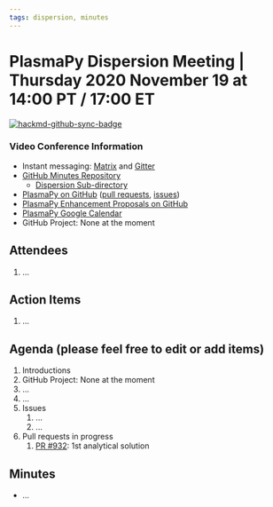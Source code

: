 ```yaml
---
tags: dispersion, minutes
---
```


# PlasmaPy Dispersion Meeting | Thursday 2020 November 19 at 14:00 PT / 17:00 ET

[![hackmd-github-sync-badge](https://hackmd.io/XDImSQ8iTsOxvtrGzHFexw/badge)](https://hackmd.io/XDImSQ8iTsOxvtrGzHFexw)


### Video Conference Information
* Instant messaging: [Matrix](https://element.im/app/#/room/#plasmapy:openastronomy.org) and [Gitter](https://gitter.im/PlasmaPy/Lobby)
* [GitHub Minutes Repository](https://github.com/PlasmaPy/plasmapy-meeting-notes)
    * [Dispersion Sub-directory](https://github.com/PlasmaPy/plasmapy-meeting-notes/tree/master/dispersion_2020-present)
* [PlasmaPy on GitHub](https://github.com/PlasmaPy/plasmapy) ([pull requests](https://github.com/PlasmaPy/plasmapy/pulls), [issues](https://github.com/PlasmaPy/plasmapy/issues))
* [PlasmaPy Enhancement Proposals on GitHub](https://github.com/PlasmaPy/PlasmaPy-PLEPs)
* [PlasmaPy Google Calendar](https://calendar.google.com/calendar?cid=bzVsb3ZkcW0zaWxsam00ZTlrMDd2cmw5bWdAZ3JvdXAuY2FsZW5kYXIuZ29vZ2xlLmNvbQ)
* GitHub Project: None at the moment

## Attendees

1. ...

## Action Items

1. ...

## Agenda (please feel free to edit or add items)

1. Introductions
2. GitHub Project: None at the moment
3. ...
4. ...
5. Issues
    1. ...
    2. ...
6. Pull requests in progress 
    1. [PR #932](https://github.com/PlasmaPy/PlasmaPy/pull/932): 1st analytical solution

## Minutes

* ...


